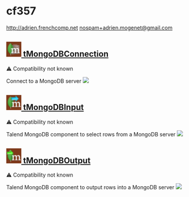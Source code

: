 # cf357
  <http://adrien.frenchcomp.net>
  <nospam+adrien.mogenet@gmail.com>

## <a href='./components/tMongoDBConnection/readme.md'><img src='./components/tMongoDBConnection/logo.jpg' width='40' height='40'> tMongoDBConnection</a>
 :warning: Compatibility not known

Connect to a MongoDB server
<img src='./components/tMongoDBConnection/sample.jpg'>

## <a href='./components/tMongoDBInput/readme.md'><img src='./components/tMongoDBInput/logo.jpg' width='40' height='40'> tMongoDBInput</a>
 :warning: Compatibility not known

 Talend MongoDB component to select rows from a MongoDB server 
<img src='./components/tMongoDBInput/sample.jpg'>

## <a href='./components/tMongoDBOutput/readme.md'><img src='./components/tMongoDBOutput/logo.jpg' width='40' height='40'> tMongoDBOutput</a>
 :warning: Compatibility not known

 Talend MongoDB component to output rows into a MongoDB server 
<img src='./components/tMongoDBOutput/sample.jpg'>
